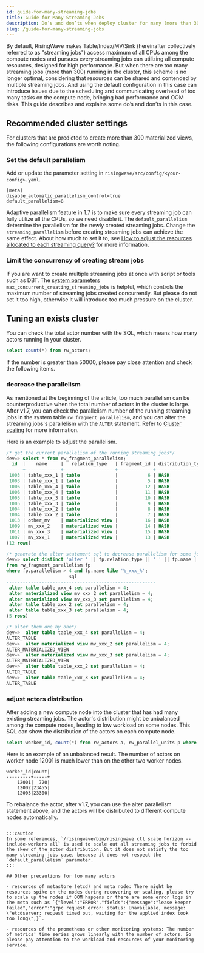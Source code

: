 ```yaml
---
id: guide-for-many-streaming-jobs
title: Guide for Many Streaming Jobs
description: Do’s and don’ts when deploy cluster for many (more than 300) streaming jobs.
slug: /guide-for-many-streaming-jobs
---
```

<head>
  <link rel="canonical" href="https://docs.risingwave.com/docs/current/k8s-cluster-scaling/" />
</head>

By default, RisingWave makes Table/Index/MV/Sink (hereinafter collectively referred to as "streaming jobs") access maximum of all CPUs among the compute nodes and pursues every streaming jobs can utilizing all compute resources, designed for high performance. But when there are too many streaming jobs (more than 300) running in the cluster, this scheme is no longer optimal, considering that resources can be shared and contended by multiple streaming jobs. And using the default configuration in this case can introduce issues due to the scheduling and communicating overhead of too many tasks on the compute node, bringing bad performance and OOM risks.
This guide describes and explains some do’s and don’ts in this case.

## Recommended cluster settings 

For clusters that are predicted to create more than 300 materialized views, the following configurations are worth noting.

### Set the default parallelism

Add or update the parameter setting in `risingwave/src/config/<your-config>.yaml`.
```
[meta]
disable_automatic_parallelism_control=true
default_parallelism=8
```
Adaptive parallelism feature in 1.7 is to make sure every streaming job can fully utilize all the CPUs, so we need disable it. 
The `default_parallelism` determine the parallelism for the newly created streaming jobs. Change the `streaming_parallelism` before creating streaming jobs can achieve the same effect.
About how much to set it to, see [How to adjust the resources allocated to each streaming query?](/docs/current/performance-faq#how-to-adjust-the-resources-allocated-to-each-streaming-query) for more information.

### Limit the concurrency of creating stream jobs

If you are want to create multiple streaming jobs at once with script or tools such as DBT. The [system parameters](../manage/view-configure-system-parameters.md) `max_concurrent_creating_streaming_jobs` is helpful, which controls the maximum number of streaming jobs created concurrently. 
But please do not set it too high, otherwise it will introduce too much pressure on the cluster.

## Tuning an exists cluster

You can check the total actor number with the SQL, which means how many actors running in your cluster.

```SQL
select count(*) from rw_actors;
```

If the number is greater than 50000, please pay close attention and check the following items.

### decrease the parallelism

As mentioned at the beginning of the article, too much parallelism can be counterproductive when the total number of actors in the cluster is large.
After v1.7, you can check the parallelism number of the running streaming jobs in the system table `rw_fragment_parallelism`, and you can alter the streaming jobs's parallelism with the `ALTER` statement. Refer to [Cluster scaling](/deploy/k8s-cluster-scaling.md) for more information.

Here is an example to adjust the parallelism.


```sql
/* get the current parallelism of the running streaming jobs*/
dev=> select * from rw_fragment_parallelism;
  id  |    name     |   relation_type   | fragment_id | distribution_type | state_table_ids | upstream_fragment_ids |        flags        | parallelism 
------+-------------+-------------------+-------------+-------------------+-----------------+-----------------------+---------------------+-------------
 1003 | table_xxx_1 | table             |           6 | HASH              | {}              | {}                    | {SOURCE,DML}        |           4
 1003 | table_xxx_1 | table             |           5 | HASH              | {1003}          | {6}                   | {MVIEW}             |           4
 1006 | table_xxx_4 | table             |          12 | HASH              | {}              | {}                    | {SOURCE,DML}        |           16
 1006 | table_xxx_4 | table             |          11 | HASH              | {1006}          | {12}                  | {MVIEW}             |           16
 1005 | table_xxx_3 | table             |          10 | HASH              | {}              | {}                    | {SOURCE,DML}        |           32
 1005 | table_xxx_3 | table             |           9 | HASH              | {1005}          | {10}                  | {MVIEW}             |           32
 1004 | table_xxx_2 | table             |           8 | HASH              | {}              | {}                    | {SOURCE,DML}        |           32
 1004 | table_xxx_2 | table             |           7 | HASH              | {1004}          | {8}                   | {MVIEW}             |           32
 1013 | other_mv    | materialized view |          16 | HASH              | {1014,1013}     | {5}                   | {MVIEW,STREAM_SCAN} |           32
 1009 | mv_xxx_2    | materialized view |          14 | HASH              | {1010,1009}     | {7}                   | {MVIEW,STREAM_SCAN} |           32
 1011 | mv_xxx_3    | materialized view |          15 | HASH              | {1012,1011}     | {9}                   | {MVIEW,STREAM_SCAN} |           32
 1007 | mv_xxx_1    | materialized view |          13 | HASH              | {1008,1007}     | {5}                   | {MVIEW,STREAM_SCAN} |           4
(12 rows)

/* generate the alter statement sql to decrease parallelism for some jobs with some condition*/
dev=> select distinct 'alter ' || fp.relation_type || ' ' || fp.name || ' set parallelism = 4;' as sql 
from rw_fragment_parallelism fp 
where fp.parallelism > 4 and fp.name like '%_xxx_%';
                       sql                        
-------------------------------------------------------
 alter table table_xxx_4 set parallelism = 4;
 alter materialized view mv_xxx_2 set parallelism = 4;
 alter materialized view mv_xxx_3 set parallelism = 4;
 alter table table_xxx_2 set parallelism = 4;
 alter table table_xxx_3 set parallelism = 4;
(5 rows)

/* alter them one by one*/
dev=>  alter table table_xxx_4 set parallelism = 4;
ALTER_TABLE
dev=>  alter materialized view mv_xxx_2 set parallelism = 4;
ALTER_MATERIALIZED_VIEW
dev=>  alter materialized view mv_xxx_3 set parallelism = 4;
ALTER_MATERIALIZED_VIEW
dev=>  alter table table_xxx_2 set parallelism = 4;
ALTER_TABLE
dev=>  alter table table_xxx_3 set parallelism = 4;
ALTER_TABLE
```

### adjust actors distribution

After adding a new compute node into the cluster that has had many existing streaming jobs. The actor's distribution might be unbalanced among the compute nodes, leading to low workload on some nodes. This SQL can show the distribution of the actors on each compute node.

```SQL
select worker_id, count(*) from rw_actors a, rw_parallel_units p where a.parallel_unit_id = p.id group by p.worker_id;
```
Here is an example of an unbalanced result. The number of actors on worker node 12001 is much lower than on the other two worker nodes.
```
worker_id|count|
---------+-----+
    12001|  720|
    12002|23455|
    12003|23300|
```

To rebalance the actor, after v1.7, you can use the alter parallelism statement above, and the actors will be distributed to different compute nodes automatically.
```

:::caution
In some references, `/risingwave/bin/risingwave ctl scale horizon --include-workers all` is used to scale out all streaming jobs to forbid the skew of the actor distribution. But it does not satisfy the too many streaming jobs case, because it does not respect the `default_parallelism` parameter. 
:::

## Other precautions for too many actors

- resources of metastore (etcd) and meta node: There might be resources spike on the nodes during recovering or scaling, please try to scale up the nodes if OOM happens or there are some error logs in the meta such as `{"level":"ERROR","fields":{"message":"lease keeper failed","error":"grpc request error: status: Unavailable, message: \"etcdserver: request timed out, waiting for the applied index took too long\",}`. 

- resources of the prometheus or other monitoring systems: The number of metrics' time series grows linearly with the number of actors. So please pay attention to the workload and resources of your monitoring service.